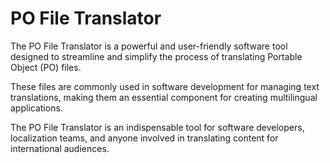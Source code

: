# PO File Translator
The PO File Translator is a powerful and user-friendly software tool 
designed to streamline and simplify the process of translating 
Portable Object (PO) files.

These files are commonly used in software development for managing 
text translations, making them an essential component for creating 
multilingual applications.

The PO File Translator is an indispensable tool for software developers, localization teams, and anyone involved in translating content for international audiences. 